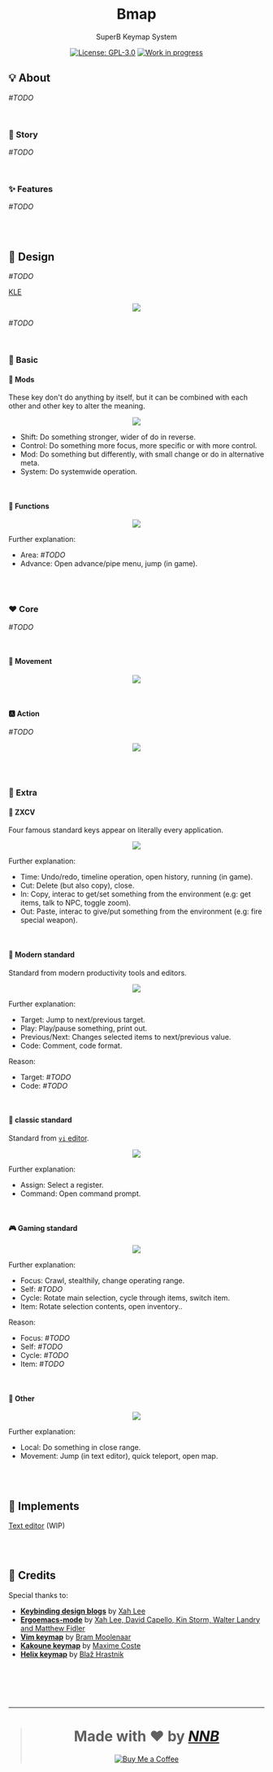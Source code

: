<h1 align="center">Bmap</h1>
<p align="center">SuperB Keymap System</p>
<p align="center">
  <a href="https://github.com/NNBnh/bmap/blob/main/LICENSE"><img src="https://img.shields.io/github/license/NNBnh/bmap?labelColor=585858&color=F7CA88&style=for-the-badge" alt="License: GPL-3.0"></a>
  <a href="https://gist.github.com/NNBnh/9ef453aba3efce26046e0d3119dab5a7#development-completed"><img src="https://img.shields.io/github/last-commit/NNBnh/bmap?labelColor=585858&color=FFC387&style=for-the-badge" alt="Work in progress"></a>
</p>

## 💡 About

_#TODO_

<br>

### 📔 Story

_#TODO_

<br>

### ✨ Features

_#TODO_

<br><br>

## 📒 Design

_#TODO_

[KLE](http://www.keyboard-layout-editor.com/#/gists/99f29c7a0a3c4bceab6afa28003b5987)

<p align="center"><img src="https://user-images.githubusercontent.com/43980777/148636068-9fdcd829-30d4-4c2b-928d-84c140178a67.png"></p>

_#TODO_

<br>

### 🔰 Basic

#### 🚥 Mods

These key don't do anything by itself, but it can be combined with each other and other key to alter the meaning.

<p align="center"><img src="https://user-images.githubusercontent.com/43980777/148636069-315df6d9-f1ac-4e63-b134-6ed9451097ec.png"></p>

- Shift: Do something stronger, wider of do in reverse.
- Control: Do something more focus, more specific or with more control.
- Mod: Do something but differently, with small change or do in alternative meta.
- System: Do systemwide operation.

<br>

#### 🧰 Functions

<p align="center"><img src="https://user-images.githubusercontent.com/43980777/148636499-f38cd30c-c34f-4b56-a145-59d1c6adee63.png"></p>

Further explanation:
- Area: _#TODO_
- Advance: Open advance/pipe menu, jump (in game).

<br><br>

### ❤️ Core

_#TODO_

<br>

#### 🔄 Movement

<p align="center"><img src="https://user-images.githubusercontent.com/43980777/148636070-6f1a9db4-d0fe-49f1-8d84-bd54c2799a21.png"></p>

<br>

#### 🅰️ Action

_#TODO_

<p align="center"><img src="https://user-images.githubusercontent.com/43980777/148636071-73b2fc38-57ea-4d5d-ac33-ca8800dcf68a.png"></p>

<br><br>

### 🧩 Extra

#### 🐎 ZXCV

Four famous standard keys appear on literally every application.

<p align="center"><img src="https://user-images.githubusercontent.com/43980777/148636072-c54d8359-221f-4f4f-84a8-f9650c1ecee4.png"></p>

Further explanation:
- Time: Undo/redo, timeline operation, open history, running (in game).
- Cut: Delete (but also copy), close.
- In: Copy, interac to get/set something from the environment (e.g: get items, talk to NPC, toggle zoom).
- Out: Paste, interac to give/put something from the environment (e.g: fire special weapon).

<br>

#### 📃 Modern standard

Standard from modern productivity tools and editors.

<p align="center"><img src="https://user-images.githubusercontent.com/43980777/148636508-7a90e045-b164-4668-8d2c-c33da7da806a.png"></p>

Further explanation:
- Target: Jump to next/previous target.
- Play: Play/pause something, print out.
- Previous/Next: Changes selected items to next/previous value.
- Code: Comment, code format.

Reason:
- Target: _#TODO_
- Code: _#TODO_

<br>

#### 📜 classic standard

Standard from [`vi` editor](https://en.wikipedia.org/wiki/Vi).

<p align="center"><img src="https://user-images.githubusercontent.com/43980777/148636076-ef52e6b8-6a26-4088-a82f-9341dba36a2c.png"></p>

Further explanation:
- Assign: Select a register.
- Command: Open command prompt.

<br>

#### 🎮 Gaming standard

<p align="center"><img src="https://user-images.githubusercontent.com/43980777/148636077-94ad73d2-b30c-4905-9455-2ce0ab63d396.png"></p>

Further explanation:
- Focus: Crawl, stealthily, change operating range.
- Self: _#TODO_
- Cycle: Rotate main selection, cycle through items, switch item.
- Item: Rotate selection contents, open inventory..

Reason:
- Focus: _#TODO_
- Self: _#TODO_
- Cycle: _#TODO_
- Item: _#TODO_

<br>

#### 🎲 Other

<p align="center"><img src="https://user-images.githubusercontent.com/43980777/148636078-199e2ad5-cca1-4925-9ffc-f6929398cf68.png"></p>

Further explanation:
- Local: Do something in close range.
- Movement: Jump (in text editor), quick teleport, open map.

<br><br>

## 🚀 Implements

[Text editor](http://www.keyboard-layout-editor.com/#/gists/e12289897003889ee40f5628e31975ca) (WIP)

<br><br>

## 💌 Credits

Special thanks to:
- [**Keybinding design blogs**](http://xahlee.info/kbd/keybinding_index.html) by [Xah Lee](http://xahlee.info/index.html)
- [**Ergoemacs-mode**](https://ergoemacs.github.io) by [Xah Lee, David Capello, Kin Storm, Walter Landry and Matthew Fidler](https://github.com/ergoemacs/ergoemacs-mode/graphs/contributors)
- [**Vim keymap**](https://www.vim.org) by [Bram Moolenaar](https://en.wikipedia.org/wiki/Bram_Moolenaar)
- [**Kakoune keymap**](https://kakoune.org) by [Maxime Coste](https://github.com/mawww)
- [**Helix keymap**](https://helix-editor.com) by [Blaž Hrastnik](https://github.com/archseer)

<br><br><br><br>

---

> <h1 align="center">Made with ❤️ by <a href="https://github.com/NNBnh"><i>NNB</i></a></h1>
>
> <p align="center"><a href="https://www.buymeacoffee.com/nnbnh"><img src="https://img.shields.io/badge/buy_me_a_coffee%20-%23F7CA88.svg?logo=buy-me-a-coffee&logoColor=333333&style=for-the-badge" alt="Buy Me a Coffee"></a></p>
